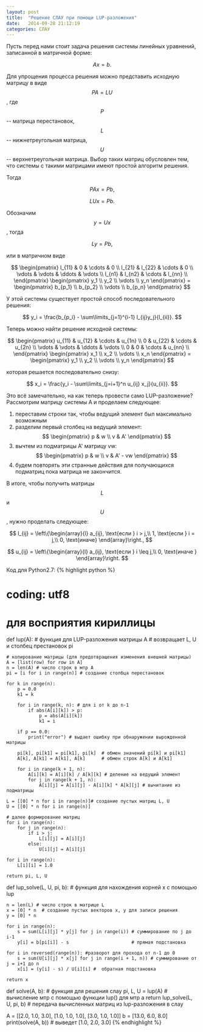 ```yaml
---
layout: post
title:  "Решение СЛАУ при помощи LUP-разложения"
date:   2014-09-28 21:12:19
categories: СЛАУ
---
```


Пусть перед нами стоит задача решения системы линейных уравнений, записанной в
матричной форме:

$$
    Ax = b.
$$

Для упрощения процесса решения можно представить исходную матрицу в виде
$$ PA = LU $$, где $$ P $$ -- матрица перестановок, $$ L $$ -- нижнетреугольная
матрица, $$ U $$ -- верхнетреугольная матрица. Выбор таких матриц обусловлен
 тем, что системы с такими матрицами имеют простой алгоритм решения.

Тогда

$$
    PAx = Pb,
$$

$$
    LUx = Pb.
$$

Обозначим $$ y = Ux $$, тогда

$$
    Ly = Pb,
$$

или в матричном виде

$$
    \begin{pmatrix}
        l_{11} & 0 & \cdots & 0 \\
        l_{21} & l_{22} & \cdots & 0 \\
        \vdots & \vdots & \ddots & \vdots \\
        l_{n1} & l_{n2} & \cdots & l_{nn} \\
    \end{pmatrix}
    \begin{pmatrix}
        y_1 \\ y_2 \\ \vdots \\ y_n
    \end{pmatrix}
    =
    \begin{pmatrix}
        b_{p_1} \\ b_{p_2} \\ \vdots \\ b_{p_n}
    \end{pmatrix}
$$

У этой системы существует простой способ последовательного решения:

$$
    y_i = \frac{b_{p_i} - \sum\limits_{j=1}^{i-1} l_{ij}y_j}{l_{ii}}.
$$

Теперь можно найти решение исходной системы:

$$
    \begin{pmatrix}
        u_{11} & u_{12} & \cdots & u_{1n} \\
        0 & u_{22} & \cdots & u_{2n} \\
        \vdots & \vdots & \ddots & \vdots \\
        0 & 0 & \cdots & u_{nn} \\
    \end{pmatrix}
    \begin{pmatrix}
        x_1 \\ x_2 \\ \vdots \\ x_n
    \end{pmatrix}
    =
    \begin{pmatrix}
        y_1 \\ y_2 \\ \vdots \\ y_n
    \end{pmatrix}
$$

которая решается последовательно снизу:

$$
    x_i = \frac{y_i - \sum\limits_{j=i+1}^n u_{ij} x_j}{u_{ii}}.
$$

Это всё замечательно, на как теперь провести само LUP-разложение?
Рассмотрим матрицу системы A и проделаем следующее:

1. переставим строки так, чтобы ведущий элемент был максимально возможным
2. разделим первый столбец на ведущий элемент:
    $$
        \begin{pmatrix}
            p & w \\
            v & A'
        \end{pmatrix}
    $$
3. вычтем из подматрицы A' матрицу vw:
    $$
        \begin{pmatrix}
            p & w \\
            v & A' - vw
        \end{pmatrix}
    $$
4. будем повторять эти странные действия для получающихся подматриц пока матрица
   не закончится.

В итоге, чтобы получить матрицы $$ L $$ и $$ U $$, нужно проделать следующее:

$$
    l_{ij} = \left\{\begin{array}{l}
                        a_{ij}, \text{если } i > j,\\
                        1, \text{если } i = j,\\
                        0, \text{иначе}
                    \end{array}\right.,
$$

$$
    u_{ij} = \left\{\begin{array}{l}
                        a_{ij}, \text{если } i \leq j,\\
                        0, \text{иначе }
                    \end{array}\right.
$$

Код для Python2.7:
{% highlight python %}
# coding: utf8
# для восприятия кириллицы


def lup(A):
    # функция для LUP-разложения матрицы A
    # возвращает L, U и столбец престановок pi

    # копирование матрицы (для предотвращения изменения внешней матрицы)
    A = [list(row) for row in A]
    n = len(A) # число строк в мтр A
    pi = [i for i in range(n)] # создание столбца перестановок

    for k in range(n):
        p = 0.0
        k1 = k

        for i in range(k, n): # для i от k до n-1
            if abs(A[i][k]) > p:
                p = abs(A[i][k])
                k1 = i

        if p == 0.0:
            print("error") # выдает ошибку при обнаружении вырожденной матрицы

        pi[k], pi[k1] = pi[k1], pi[k]  # обмен значений pi[k] и pi[k1]
        A[k], A[k1] = A[k1], A[k]      # обмен строк A[k] и A[k1]

        for i in range(k + 1, n):
            A[i][k] = A[i][k] / A[k][k] # деление на ведущий элемент
            for j in range(k + 1, n):
                A[i][j] = A[i][j] - A[i][k] * A[k][j] # вычитание из подматрицы

    L = [[0] * n for i in range(n)]# создание пустых матриц L, U
    U = [[0] * n for i in range(n)]

    # далее формирование матриц
    for i in range(n):
        for j in range(n):
            if i > j:
                L[i][j] = A[i][j]
            else:
                U[i][j] = A[i][j]

    for i in range(n):
        L[i][i] = 1.0

    return pi, L, U

def lup_solve(L, U, pi, b):
    # функция для нахождения корней х с помощью lup

    n = len(L) # число строк в матрице L
    x = [0] * n  # создание пустых векторов x, y для записи решения
    y = [0] * n

    for i in range(n):
        s = sum(L[i][j] * y[j] for j in range(i)) # суммирование по j до i-1
        y[i] = b[pi[i]] - s                       # прямая подстановка

    for i in reversed(range(n)): #разворот для прохода от n-1 до 0
        s = sum(U[i][j] * x[j] for j in range(i + 1, n)) # суммирование от j = i+1 до n
        x[i] = (y[i] - s) / U[i][i] #  обратная подстановка

    return x

def solve(A, b):
    # функция для решения слау
    pi, L, U = lup(A)             # вычисление мтр с помощью функции lup() для мтр а
    return lup_solve(L, U, pi, b) # передача вычисленных матриц из lup-разложения в слау

A = [[2.0, 1.0, 3.0], [1.0, 1.0, 1.0], [3.0, 1.0, 1.0]]
b = [13.0, 6.0, 8.0]
print(solve(A, b)) # выведет [1.0, 2.0, 3.0]
{% endhighlight %}
